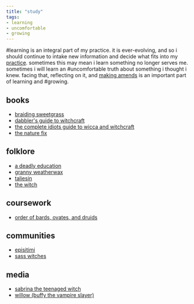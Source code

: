 ```yaml
---
title: "study"
tags:
- learning
- uncomfortable
- growing
---
```


#learning is an integral part of my practice. it is ever-evolving, and so i should continue to intake new information and decide what fits into my [practice](pillars%20of%20practice.md). sometimes this may mean i learn something no longer serves me. sometimes i will learn an #uncomfortable truth about something i thought i knew. facing that, reflecting on it, and [making amends](uplift%20the%20marginalized.md) is an important part of learning and #growing.

## books
- [braiding sweetgrass](braiding%20sweetgrass.md)
- [dabbler's guide to witchcraft](dabbler's%20guide%20to%20witchcraft.md)
- [the complete idiots guide to wicca and witchcraft](the%20complete%20idiot's%20guide%20to%20wicca%20and%20witchcraft.md)
- [the nature fix](the%20nature%20fix.md)

## folklore
- [a deadly education](a%20deadly%20education.md)
- [granny weatherwax](granny%20weatherwax.md)
- [taliesin](taliesin.md)
- [the witch](the%20witch.md)

## coursework
- [order of bards, ovates, and druids](obod.md)

## communities
- [episitimi](episitimi.md)
- [sass witches](sass%20witches.md)

## media
- [sabrina the teenaged witch](sabrina%20the%20teenaged%20witch.md)
- [willow (buffy the vampire slayer)](willow%20(buffy%20the%20vampire%20slayer).md)